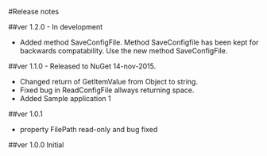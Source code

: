﻿#Release notes


##ver 1.2.0 - In development
- Added method SaveConfigFile. Method SaveConfigfile has been kept for backwards compatability.
  Use the new method SaveConfigFile.

##ver 1.1.0 - Released to NuGet 14-nov-2015.
- Changed return of GetItemValue from Object to string.
- Fixed bug in ReadConfigFile allways returning space.
- Added Sample application 1

##ver 1.0.1
- property FilePath read-only and bug fixed 

##ver 1.0.0
Initial